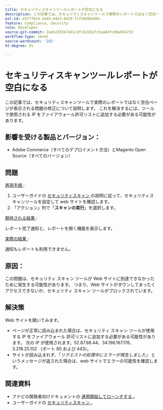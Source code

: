 ```yaml
---
title: セキュリティスキャンツールレポートが空白になる
description: この記事では、セキュリティスキャンツールで実際のレポートではなく空白ページが表示される問題の修正について説明します。 これを解決するには、ツールで使用される IP をファイアウォール許可リストに追加する必要がある可能性があります。
exl-id: e5f7f8c6-2dd3-44e3-8d19-f1f38d06dd6c
feature: Compliance, Security
role: Developer
source-git-commit: 2aeb2355b74d1cdfc62b5e7c5aa04fcd0a654733
workflow-type: tm+mt
source-wordcount: '281'
ht-degree: 0%

---
```


# セキュリティスキャンツールレポートが空白になる

この記事では、セキュリティスキャンツールで実際のレポートではなく空白ページが表示される問題の修正について説明します。 これを解決するには、ツールで使用される IP をファイアウォール許可リストに追加する必要がある可能性があります。

## 影響を受ける製品とバージョン：

* Adobe Commerce（すべてのデプロイメント方法）とMagento Open Source（すべてのバージョン）

## 問題

<u> 再現手順 </u>:

1. ユーザーガイドの [ セキュリティスキャン ](https://experienceleague.adobe.com/en/docs/commerce-admin/systems/security/security-scan) の説明に従って、セキュリティスキャンツールを設定して web サイトを確認します。
1. 「アクション」列で「**スキャンの実行**」を選択します。

<u> 期待される結果 </u>:

レポート完了通知と、レポートを開く機能を表示します。

<u> 実際の結果 </u>:

通知もレポートも利用できません。

## 原因：

この問題は、セキュリティ スキャン ツールが Web サイトに到達できなかったために発生する可能性があります。 つまり、Web サイトがダウンしてまったくアクセスできないか、セキュリティ スキャン ツールがブロックされています。

## 解決策

Web サイトを開いてみます。

* ページが正常に読み込まれた場合は、セキュリティ スキャン ツールが使用する IP をファイアウォール 許可リストに追加する必要がある可能性があります。 次の IP が使用されます。52.87.98.44、34.196.167.176、3.218.25.102 （ポート 80 および 443）。
* サイトが読み込まれず、「*リクエストの処理中にエラーが発生しました」* というメッセージが返された場合は、web サイトでエラーの可能性を確認します。

## 関連資料

* アドビの開発者向けドキュメントの [ 運用開始してローンチする ](https://experienceleague.adobe.com/en/docs/commerce-cloud-service/user-guide/launch/overview)。
* ユーザーガイドの [ セキュリティスキャン ](https://experienceleague.adobe.com/en/docs/commerce-admin/systems/security/security-scan)。
